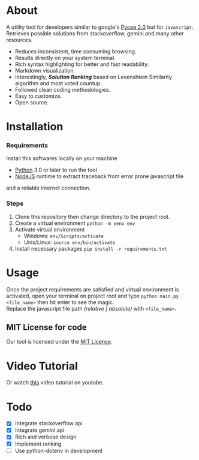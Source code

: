 # About

A utility tool for developers similar to google's [Pycee 2.0](https://pypi.org/project/pycee2/) but for `Javascript`. <br>
Retrieves possible solutions from stackoverflow, gemini and many other resources.

- Reduces inconsistent, time consuming browsing.
- Results directly on your system terminal.
- Rich syntax highlighting for better and fast readability.
- Markdown visualization.
- Interestingly, **_Solution Ranking_** based on Levenshtein Similarity algorithm and most voted countup.
- Followed clean coding methodologies.
- Easy to customize.
- Open source.

# Installation

### Requirements

Install this softwares locally on your machine

- [Python](https://www.python.org/) 3.0 or later to run the tool
- [NodeJS](https://nodejs.org/en) runtime to extract traceback from error prone javascript file

and a reliable internet connection.

### Steps

1. Clone this repository then change directory to the project root.
2. Create a virtual environment `python -m venv env`
3. Activate virtual environment
   - Windows: `env/Scripts/activate`
   - Unix/Linux: `source env/bin/activate` <br/>
4. Install necessary packages `pip install -r requirements.txt`

# Usage

Once the project requirements are satisfied and virtual environment is activated, open your terminal on project root and type `python main.py <file_name>` then hit enter to see the magic. <br>
Replace the javascript file path _(relative | absolute)_ with `<file_name>`.

## MIT License for code
Our tool is licensed under the [MIT License](https://github.com/Sofiullah-Iqbal-Kiron/js-cid/blob/main/LICENSE).

# Video Tutorial

Or watch [this](https://youtu.be/6STIHO5lKCI) video tutorial on youtube.

# Todo

- [x] Integrate stackoverflow api
- [x] Integrate gemini api
- [x] Rich and verbose design
- [x] Implement ranking
- [ ] Use python-dotenv in development
